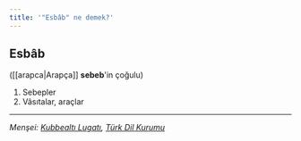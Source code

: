 ```yaml
---
title: '"Esbâb" ne demek?'
---
```


## Esbâb
([[arapca|Arapça]] **sebeb**'in çoğulu) 
1. Sebepler
2. Vâsıtalar, araçlar

---
*Menşei: [Kubbealtı Lugatı](https://www.lugatim.com/s/esbap), [Türk Dil Kurumu](https://www.sozluk.gov.tr/?aranan=esbap)*